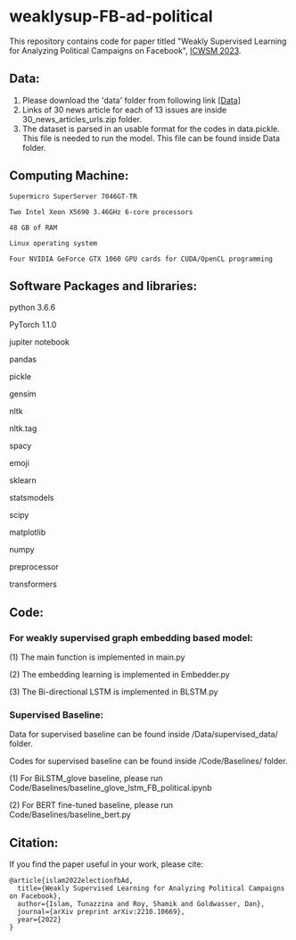 # weaklysup-FB-ad-political

This repository contains code for paper titled "Weakly Supervised Learning for Analyzing Political Campaigns on Facebook", [ICWSM 2023](https://www.icwsm.org/2023/index.html/).

## Data:

1. Please download the 'data' folder from following link [[Data]](https://drive.google.com/drive/u/1/folders/1_t0SiOVmHq4hCPSaAcj51HVcTQPO10Et)
2. Links of 30 news article for each of 13 issues are inside 30_news_articles_urls.zip folder.
3. The dataset is parsed in an usable format for the codes in data.pickle. This file is needed to run the model. This file can be found inside Data folder.



## Computing Machine:

```
Supermicro SuperServer 7046GT-TR

Two Intel Xeon X5690 3.46GHz 6-core processors

48 GB of RAM

Linux operating system

Four NVIDIA GeForce GTX 1060 GPU cards for CUDA/OpenCL programming

```

## Software Packages and libraries:

python 3.6.6

PyTorch 1.1.0

jupiter notebook

pandas

pickle

gensim

nltk

nltk.tag

spacy

emoji

sklearn

statsmodels

scipy

matplotlib

numpy

preprocessor

transformers

## Code: 

### For weakly supervised graph embedding based model:

(1) The main function is implemented in main.py

(2) The embedding learning is implemented in Embedder.py

(3) The Bi-directional LSTM is implemented in BLSTM.py


### Supervised Baseline:

Data for supervised baseline can be found inside /Data/supervised_data/ folder. 

Codes for supervised baseline can be found inside /Code/Baselines/ folder.

(1) For BiLSTM_glove baseline, please run Code/Baselines/baseline_glove_lstm_FB_political.ipynb

(2) For BERT fine-tuned baseline, please run Code/Baselines/baseline_bert.py

## Citation:

If you find the paper useful in your work, please cite:

```
@article{islam2022electionfbAd,
  title={Weakly Supervised Learning for Analyzing Political Campaigns on Facebook},
  author={Islam, Tunazzina and Roy, Shamik and Goldwasser, Dan},
  journal={arXiv preprint arXiv:2210.10669},
  year={2022}
}

```
